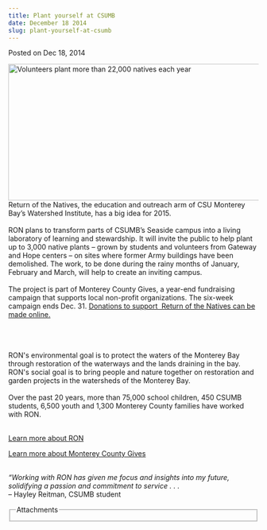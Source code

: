 ```yaml
---
title: Plant yourself at CSUMB
date: December 18 2014
slug: plant-yourself-at-csumb
---
```


 



<span class="date">Posted on Dec 18, 2014    </span>
<p><img alt="Volunteers plant more than 22,000 natives each year" src="https://news.csumb.edu/sites/default/files/65/attachments/news/images/ron_photo.jpg" style="float:left; width:550px; height:275px">Return of the
Natives, the education and outreach arm of CSU Monterey Bay&#x2019;s
Watershed Institute, has a big idea for 2015.<br>
<br>
RON plans to transform parts of CSUMB&#x2019;s Seaside campus into a
living laboratory of learning and stewardship. It will invite the
public to help plant up to 3,000 native plants &#x2013; grown by students
and volunteers from Gateway and Hope centers &#x2013; on sites where
former Army buildings have been demolished. The work, to be done
during the rainy months of January, February and March, will help
to create an inviting campus.<br>
<br>
The project is part of Monterey County Gives, a year-end
fundraising campaign that supports local non-profit organizations.
The six-week campaign ends Dec. 31. <a href="https://www.montereycountygives.com/environment-sustainability/return-of-the-natives-restoration-education-project/" rel="nofollow">Donations to support &#xA0;Return of the Natives can
be made online.</a></br></br></br></br></img></p>
<p>RON&apos;s environmental goal is to protect the waters of the
Monterey Bay through restoration of the waterways and the lands
draining in the bay. RON&apos;s social goal is to bring people and
nature together on restoration and garden projects in the
watersheds of the Monterey Bay.<br>
<br>
Over the past 20 years, more than 75,000 school children, 450 CSUMB
students, 6,500 youth and 1,300 Monterey County families have
worked with RON.</br></br></p>
<p><a href="https://ron.csumb.edu" rel="nofollow">Learn more about
RON</a></p>
<p><a href="https://www.montereycountygives.com/" rel="nofollow">Learn more about Monterey County Gives</a><br>
&#xA0;</br></p>
<p><em>&#x201C;Working with RON has given me focus and insights into my
future, solidifying a passion and commitment to service . .
.</em><br>
&#x2013; Hayley Reitman, CSUMB student</br></p>
<fieldset class="fieldgroup group-attachments">
<legend>Attachments</legend>
<div class="field field-type-emvideo field-field-attach-video">
<div class="field-items">
<div class="field-item odd">
<div class="emvideo emvideo-video emvideo-vimeo"><object type="application/x-shockwave-flash" width="425" height="350" data="https://www.vimeo.com/moogaloop.swf?clip_id=93193169&amp;server=www.vimeo.com&amp;fullscreen=1&amp;show_title=0&amp;show_byline=0&amp;show_portrait=0&amp;color=">
<param name="quality" value="best">
<param name="wmode" value="transparent">
<param name="allowfullscreen" value="true">
<param name="scale" value="showAll">
<param name="movie" value="https://www.vimeo.com/moogaloop.swf?clip_id=93193169&amp;server=www.vimeo.com&amp;fullscreen=1&amp;show_title=0&amp;show_byline=0&amp;show_portrait=0&amp;color="/></param></param></param></param></object></div>
</div>
</div>
</div>
</fieldset>





 
